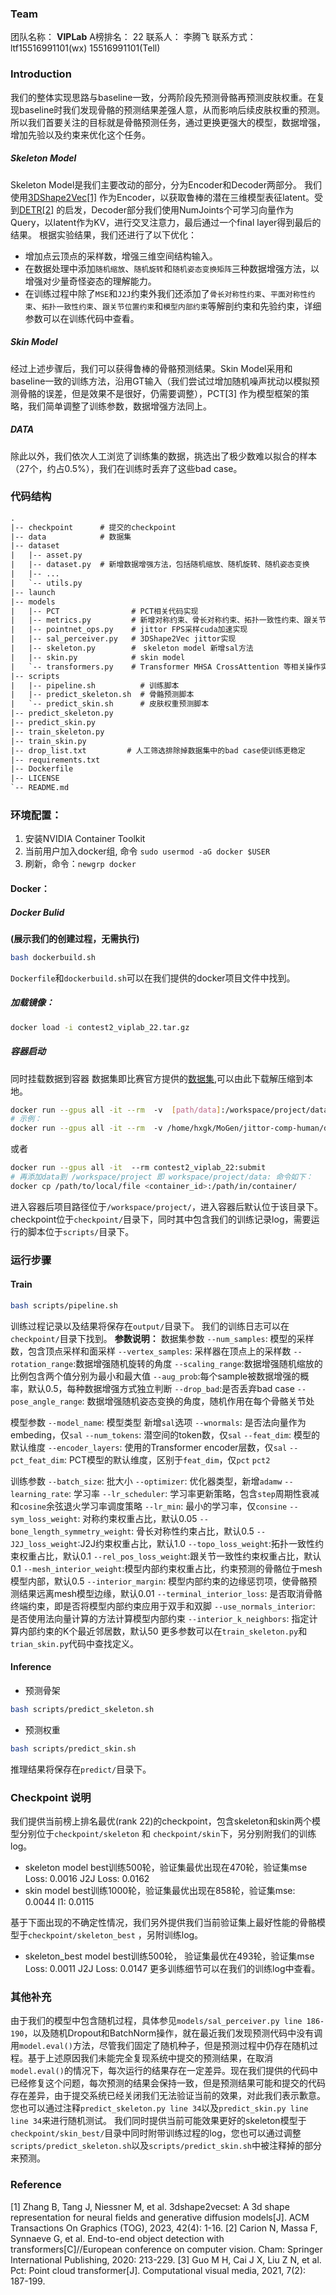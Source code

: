 ### **Team**
团队名称： **VIPLab**
A榜排名： 22
联系人： 李腾飞
联系方式： ltf15516991101(wx)  15516991101(Tell)
### **Introduction**
我们的整体实现思路与baseline一致，分两阶段先预测骨骼再预测皮肤权重。在复现baseline时我们发现骨骼的预测结果差强人意，从而影响后续皮肤权重的预测。所以我们首要关注的目标就是骨骼预测任务，通过更换更强大的模型，数据增强，增加先验以及约束来优化这个任务。
##### Skeleton Model
Skeleton Model是我们主要改动的部分，分为Encoder和Decoder两部分。
我们使用[3DShape2Vec[1]](http://arxiv.org/abs/2301.11445) 作为Encoder，以获取鲁棒的潜在三维模型表征latent。受到[DETR[2]](http://arxiv.org/abs/2005.12872) 的启发，Decoder部分我们使用NumJoints个可学习向量作为Query，以latent作为KV，进行交叉注意力，最后通过一个final layer得到最后的结果。
根据实验结果，我们还进行了以下优化：
+ 增加点云顶点的采样数，增强三维空间结构输入。
+ 在数据处理中添加`随机缩放`、`随机旋转`和`随机姿态变换矩阵`三种数据增强方法，以增强对少量奇怪姿态的理解能力。
+ 在训练过程中除了`MSE`和`J2J`约束外我们还添加了`骨长对称性约束`、`平面对称性约束`、`拓扑一致性约束`、`跟关节位置约束`和`模型内部约束`等解剖约束和先验约束，详细参数可以在训练代码中查看。
##### Skin Model
经过上述步骤后，我们可以获得鲁棒的骨骼预测结果。Skin Model采用和baseline一致的训练方法，沿用GT输入（我们尝试过增加随机噪声扰动以模拟预测骨骼的误差，但是效果不是很好，仍需要调整），PCT[3] 作为模型框架的策略，我们简单调整了训练参数，数据增强方法同上。
##### DATA
除此以外，我们依次人工浏览了训练集的数据，挑选出了极少数难以拟合的样本（27个，约占0.5%），我们在训练时丢弃了这些bad case。

### 代码结构
``` txt
.
|-- checkpoint      # 提交的checkpoint 
|-- data            # 数据集
|-- dataset       
|   |-- asset.py  
|   |-- dataset.py  # 新增数据增强方法，包括随机缩放、随机旋转、随机姿态变换
|   |-- ...
|   `-- utils.py
|-- launch
|-- models
|   |-- PCT                # PCT相关代码实现
|   |-- metrics.py         # 新增对称约束、骨长对称约束、拓扑一致性约束、跟关节约束、模型内部约束
|   |-- pointnet_ops.py    # jittor FPS采样cuda加速实现
|   |-- sal_perceiver.py   # 3DShape2Vec jittor实现
|   |-- skeleton.py        #　skeleton model 新增sal方法
|   |-- skin.py            # skin model
|   `-- transformers.py    # Transformer MHSA CrossAttention 等相关操作实现
|-- scripts                
|   |-- pipeline.sh          # 训练脚本
|   |-- predict_skeleton.sh  # 骨骼预测脚本
|   `-- predict_skin.sh      # 皮肤权重预测脚本
|-- predict_skeleton.py
|-- predict_skin.py
|-- train_skeleton.py
|-- train_skin.py
|-- drop_list.txt         # 人工筛选排除掉数据集中的bad case使训练更稳定
|-- requirements.txt
|-- Dockerfile
|-- LICENSE
`-- README.md
```

### 环境配置：
1. 安装NVIDIA Container Toolkit
2. 当前用户加入docker组, 命令 `sudo usermod -aG docker $USER`
3. 刷新，命令：`newgrp docker`
#### Docker：
##### Docker Bulid 
**(展示我们的创建过程，无需执行)**
```bash
bash dockerbuild.sh
```
`Dockerfile`和`dockerbuild.sh`可以在我们提供的docker项目文件中找到。

##### 加载镜像：
```bash
docker load -i contest2_viplab_22.tar.gz
```
##### 容器启动
同时挂载数据到容器
数据集即比赛官方提供的[数据集](https://cloud.tsinghua.edu.cn/f/676c582527f34793bbac/?dl=1),可以由此下载解压缩到本地。
```bash
docker run --gpus all -it --rm  -v  [path/data]:/workspace/project/data contest2_viplab_22:submit
# 示例：
docker run --gpus all -it --rm  -v /home/hxgk/MoGen/jittor-comp-human/data:/workspace/project/data contest2_viplab_22:submit
```
或者
```bash
docker run --gpus all -it  --rm contest2_viplab_22:submit
# 再添加data到 /workspace/project 即 workspace/project/data: 命令如下：
docker cp /path/to/local/file <container_id>:/path/in/container/
```
进入容器后项目路径位于`/workspace/project/`，进入容器后默认位于该目录下。checkpoint位于`checkpoint/`目录下，同时其中包含我们的训练记录log，需要运行的脚本位于`scripts/`目录下。

### 运行步骤
#### Train
```bash
bash scripts/pipeline.sh
```
训练过程记录以及结果将保存在`output/`目录下。
我们的训练日志可以在`checkpoint/`目录下找到。
**参数说明：**
数据集参数
`--num_samples`: 模型的采样数，包含顶点采样和面采样
`--vertex_samples`: 采样器在顶点上的采样数
`--rotation_range`:数据增强随机旋转的角度
`--scaling_range`:数据增强随机缩放的比例包含两个值分别为最小和最大值
`--aug_prob`:每个sample被数据增强的概率，默认0.5，每种数据增强方式独立判断
`--drop_bad`:是否丢弃bad case
`--pose_angle_range`: 数据增强随机姿态变换的角度，随机作用在每个骨骼关节处

模型参数
`--model_name`: 模型类型 新增`sal`选项
`--wnormals`: 是否法向量作为embeding，仅`sal`
`--num_tokens`: 潜空间的token数，仅`sal`
`--feat_dim`: 模型的默认维度
`--encoder_layers`: 使用的Transformer encoder层数，仅`sal`
`--pct_feat_dim`: PCT模型的默认维度，区别于`feat_dim`，仅`pct` `pct2`

训练参数
`--batch_size`: 批大小
`--optimizer`: 优化器类型，新增`adamw` 
`--learning_rate`: 学习率
`--lr_scheduler`: 学习率更新策略，包含`step`周期性衰减和`cosine`余弦退火学习率调度策略
`--lr_min`: 最小的学习率，仅`consine`
`--sym_loss_weight`: 对称约束权重占比，默认0.05
`--bone_length_symmetry_weight`: 骨长对称性约束占比，默认0.5
`--J2J_loss_weight`:J2J约束权重占比，默认1.0
`--topo_loss_weight`:拓扑一致性约束权重占比，默认0.1
`--rel_pos_loss_weight`:跟关节一致性约束权重占比，默认0.1
`--mesh_interior_weight`:模型内部约束权重占比，约束预测的骨骼位于mesh模型内部，默认0.5
`--interior_margin`: 模型内部约束的边缘惩罚项，使骨骼预测结果远离mesh模型边缘，默认0.01
`--terminal_interior_loss`: 是否取消骨骼终端约束，即是否将模型内部约束应用于双手和双脚
`--use_normals_interior`: 是否使用法向量计算的方法计算模型内部约束
`--interior_k_neighbors`: 指定计算内部约束的K个最近邻居数，默认50
更多参数可以在`train_skeleton.py`和`trian_skin.py`代码中查找定义。
#### Inference
+ 预测骨架
```bash
bash scripts/predict_skeleton.sh
```
+ 预测权重
```bash
bash scripts/predict_skin.sh
```
推理结果将保存在`predict/`目录下。

### Checkpoint 说明
我们提供当前榜上排名最优(rank 22)的checkpoint，包含skeleton和skin两个模型分别位于`checkpoint/skeleton` 和 `checkpoint/skin`下，另分别附我们的训练log。
+ skeleton model best训练500轮，验证集最优出现在470轮，验证集mse Loss: 0.0016 J2J Loss: 0.0162
+ skin model best训练1000轮，验证集最优出现在858轮，验证集mse: 0.0044 l1: 0.0115

基于下面出现的不确定性情况，我们另外提供我们当前验证集上最好性能的骨骼模型于`checkpoint/skeleton_best` ，另附训练log。
+ skeleton_best model best训练500轮， 验证集最优在493轮，验证集mse Loss: 0.0011 J2J Loss: 0.0147
更多训练细节可以在我们的训练log中查看。
### 其他补充
由于我们的模型中包含随机过程，具体参见`models/sal_perceiver.py line 186-190`，以及随机Dropout和BatchNorm操作，就在最近我们发现预测代码中没有调用`model.eval()`方法，尽管我们固定了随机种子，但是预测过程中仍存在随机过程。基于上述原因我们未能完全复现系统中提交的预测结果，在取消`model.eval()`的情况下，每次运行的结果存在一定差异。现在我们提供的代码中已经修复这个问题，每次预测的结果会保持一致，但是预测结果可能和提交的代码存在差异，由于提交系统已经关闭我们无法验证当前的效果，对此我们表示歉意。您也可以通过注释`predict_skeleton.py line 34`以及`predict_skin.py line line 34`来进行随机测试。
我们同时提供当前可能效果更好的skeleton模型于`checkpoint/skin_best/`目录中同时附带训练过程的log，您也可以通过调整`scripts/predict_skeleton.sh`以及`scripts/predict_skin.sh`中被注释掉的部分来预测。

### Reference
[1] Zhang B, Tang J, Niessner M, et al. 3dshape2vecset: A 3d shape representation for neural fields and generative diffusion models[J]. ACM Transactions On Graphics (TOG), 2023, 42(4): 1-16.
[2] Carion N, Massa F, Synnaeve G, et al. End-to-end object detection with transformers[C]//European conference on computer vision. Cham: Springer International Publishing, 2020: 213-229.
[3] Guo M H, Cai J X, Liu Z N, et al. Pct: Point cloud transformer[J]. Computational visual media, 2021, 7(2): 187-199.